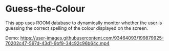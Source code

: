 # Guess-the-Colour
This app uses ROOM database to dynamically monitor whether the user is guessing the correct spelling of the colour displayed on the screen.


Demo:
https://user-images.githubusercontent.com/93464093/199879925-70202c47-597d-43d1-9bf9-34c92c96b64c.mp4

